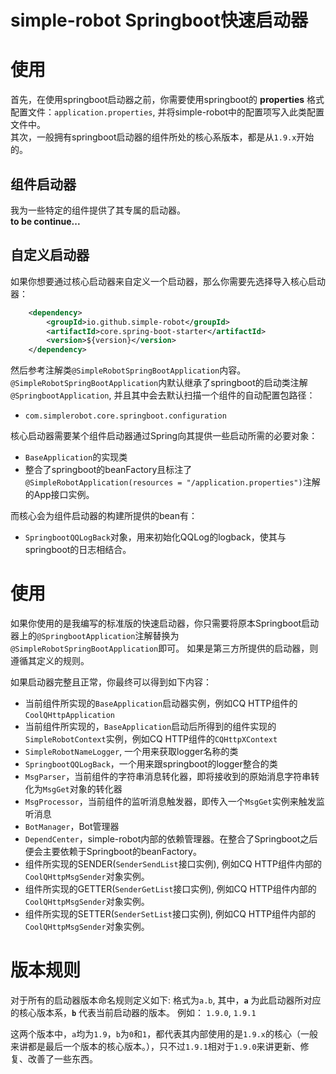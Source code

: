 # simple-robot Springboot快速启动器

# 使用
首先，在使用springboot启动器之前，你需要使用springboot的 **properties** 格式配置文件：`application.properties`, 并将simple-robot中的配置项写入此类配置文件中。
<br>
其次，一般拥有springboot启动器的组件所处的核心系版本，都是从`1.9.x`开始的。

##  组件启动器
我为一些特定的组件提供了其专属的启动器。
<br>
**to be continue...**

## 自定义启动器
如果你想要通过核心启动器来自定义一个启动器，那么你需要先选择导入核心启动器：
```xml
    <dependency>
        <groupId>io.github.simple-robot</groupId>
        <artifactId>core.spring-boot-starter</artifactId>
        <version>${version}</version>
    </dependency>
```

然后参考注解类`@SimpleRobotSpringBootApplication`内容。
`@SimpleRobotSpringBootApplication`内默认继承了springboot的启动类注解`@SpringbootApplication`, 
并且其中会去默认扫描一个组件的自动配置包路径：
- `com.simplerobot.core.springboot.configuration`

核心启动器需要某个组件启动器通过Spring向其提供一些启动所需的必要对象：
- `BaseApplication`的实现类
- 整合了springboot的beanFactory且标注了`@SimpleRobotApplication(resources = "/application.properties")`注解的App接口实例。

而核心会为组件启动器的构建所提供的bean有：
- `SpringbootQQLogBack`对象，用来初始化QQLog的logback，使其与springboot的日志相结合。


# 使用
如果你使用的是我编写的标准版的快速启动器，你只需要将原本Springboot启动器上的`@SpringbootApplication`注解替换为`@SimpleRobotSpringBootApplication`即可。
如果是第三方所提供的启动器，则遵循其定义的规则。

如果启动器完整且正常，你最终可以得到如下内容：
- 当前组件所实现的`BaseApplication`启动器实例，例如CQ HTTP组件的`CoolQHttpApplication`
- 当前组件所实现的，`BaseApplication`启动后所得到的组件实现的`SimpleRobotContext`实例，例如CQ HTTP组件的`CQHttpXContext`
- `SimpleRobotNameLogger`, 一个用来获取logger名称的类
- `SpringbootQQLogBack`，一个用来跟springboot的logger整合的类
- `MsgParser`，当前组件的字符串消息转化器，即将接收到的原始消息字符串转化为`MsgGet`对象的转化器
- `MsgProcessor`，当前组件的监听消息触发器，即传入一个`MsgGet`实例来触发监听消息
- `BotManager`，Bot管理器
- `DependCenter`，simple-robot内部的依赖管理器。在整合了Springboot之后便会主要依赖于Springboot的beanFactory。
- 组件所实现的SENDER(`SenderSendList`接口实例), 例如CQ HTTP组件内部的`CoolQHttpMsgSender`对象实例。
- 组件所实现的GETTER(`SenderGetList`接口实例), 例如CQ HTTP组件内部的`CoolQHttpMsgSender`对象实例。
- 组件所实现的SETTER(`SenderSetList`接口实例), 例如CQ HTTP组件内部的`CoolQHttpMsgSender`对象实例。


# 版本规则
对于所有的启动器版本命名规则定义如下: 
格式为`a.b`, 其中，**`a`** 为此启动器所对应的核心版本系，**`b`** 代表当前启动器的版本。
例如：
`1.9.0`, `1.9.1`

这两个版本中，`a`均为`1.9`，`b`为`0`和`1`，都代表其内部使用的是`1.9.x`的核心（一般来讲都是最后一个版本的核心版本。），只不过`1.9.1`相对于`1.9.0`来讲更新、修复、改善了一些东西。
